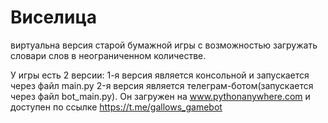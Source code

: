 # Виселица
виртуальна версия старой бумажной игры с возможностью загружать словари слов в неограниченном количестве.

У игры есть 2 версии:
1-я версия является консольной и запускается через файл main.py
2-я версия является телеграм-ботом(запускается через файл bot_main.py). Он загружен на www.pythonanywhere.com и доступен по ссылке https://t.me/gallows_gamebot
